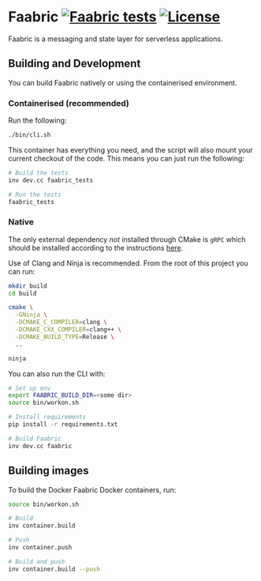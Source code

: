 # Faabric [![Faabric tests](https://github.com/faasm/faabric/workflows/Tests/badge.svg?branch=master)](https://github.com/faasm/faabric/actions) [![License](https://img.shields.io/github/license/faasm/faabric.svg)](https://github.com/faasm/faabric/blob/master/LICENSE.md) 

Faabric is a messaging and state layer for serverless applications.

## Building and Development

You can build Faabric natively or using the containerised environment.

### Containerised (recommended)

Run the following:

```bash
./bin/cli.sh
```

This container has everything you need, and the script will also mount your 
current checkout of the code. This means you can just run the following:

```bash
# Build the tests
inv dev.cc faabric_tests

# Run the tests
faabric_tests
```

### Native

The only external dependency _not_ installed through CMake is `gRPC` which
should be installed according to the instructions
[here](https://grpc.io/docs/languages/cpp/quickstart/).

Use of Clang and Ninja is recommended. From the root of this project you can
run:

```bash
mkdir build
cd build

cmake \
  -GNinja \
  -DCMAKE_C_COMPILER=clang \
  -DCMAKE_CXX_COMPILER=clang++ \
  -DCMAKE_BUILD_TYPE=Release \
  ..

ninja
```

You can also run the CLI with:

```bash
# Set up env
export FAABRIC_BUILD_DIR=<some dir>
source bin/workon.sh

# Install requirements
pip install -r requirements.txt

# Build Faabric
inv dev.cc faabric
```

## Building images

To build the Docker Faabric Docker containers, run:

```bash
source bin/workon.sh

# Build
inv container.build

# Push
inv container.push

# Build and push
inv container.build --push
```

